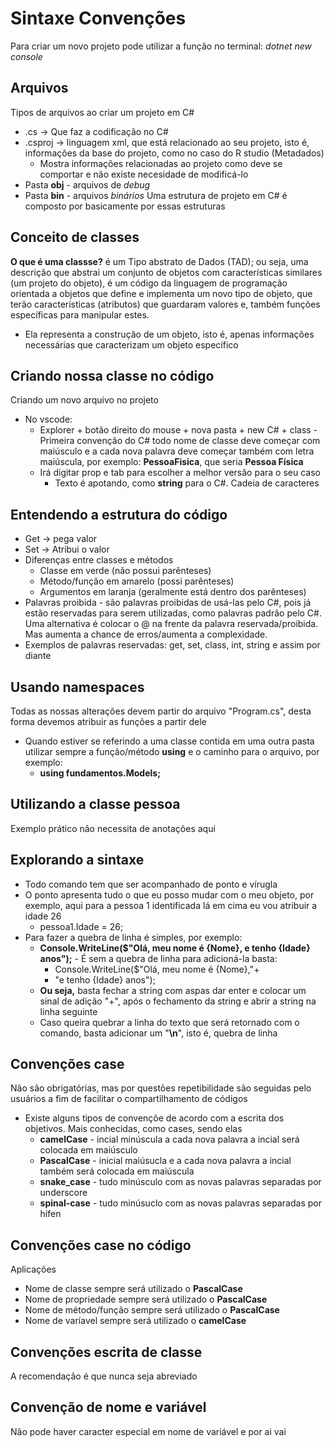 # Sintaxe Convenções

Para criar um novo projeto pode utilizar a função no terminal: *dotnet new console*

## Arquivos

Tipos de arquivos ao criar um projeto em C#

- .cs -> Que faz a codificação no C#
- .csproj -> linguagem xml, que está relacionado ao seu projeto, isto é, informações da base do projeto, como no caso do R studio  (Metadados)
  - Mostra informações relacionadas ao projeto como deve se comportar e não existe necesidade de modificá-lo
- Pasta **obj** - arquivos de *debug*
- Pasta **bin** - arquivos *binários*
Uma estrutura de projeto em C# é composto por basicamente por essas estruturas

## Conceito de classes
**O que é uma classse?** é um Tipo abstrato de Dados (TAD); ou seja, uma descrição que abstrai um conjunto de objetos com características similares (um projeto do objeto), é um código da linguagem de programação orientada a objetos que define e implementa um novo tipo de objeto, que terão características (atributos) que guardaram valores e, também funções específicas para manipular estes.
- Ela representa a construção de um objeto, isto é, apenas informações necessárias que caracterizam um objeto específico

## Criando nossa classe no código
Criando um novo arquivo no projeto
- No vscode:
  - Explorer + botão direito do mouse + nova pasta + new C# + class - Primeira convenção do C# todo nome de classe deve começar com maiúsculo e a cada nova palavra deve começar também com letra maiúscula, por exemplo: **PessoaFisica**, que seria **Pessoa Física**
  - Irá digitar prop e tab para escolher a melhor versão para o seu caso
    - Texto é apotando, como **string** para o C#. Cadeia de caracteres

## Entendendo a estrutura do código
- Get -> pega valor
- Set -> Atribui o valor
- Diferenças entre classes e métodos
  - Classe em verde (não possui parênteses)
  - Método/função em amarelo (possi parênteses)
  - Argumentos em laranja (geralmente está dentro dos parênteses)
- Palavras proibida - são palavras proibidas de usá-las pelo C#, pois já estão reservadas para serem utilizadas, como palavras padrão pelo C#. Uma alternativa é colocar o @ na frente da palavra reservada/proibida. Mas aumenta a chance de erros/aumenta a complexidade.
- Exemplos de palavras reservadas: get, set, class, int, string e assim por diante

## Usando namespaces
Todas as nossas alterações devem partir do arquivo "Program.cs", desta forma devemos atribuir as funções a partir dele
- Quando estiver se referindo a uma classe contida em uma outra pasta utilizar sempre a função/método **using** e o caminho para o arquivo, por exemplo:
  -  **using fundamentos.Models;**

## Utilizando a classe pessoa
Exemplo prático não necessita de anotações aqui
## Explorando a sintaxe
- Todo comando tem que ser acompanhado de ponto e vírugla
- O ponto apresenta tudo o que eu posso mudar com o meu objeto, por exemplo, aqui para a pessoa 1 identificada lá em cima eu vou atribuir a idade 26
  - pessoa1.Idade = 26;
- Para fazer a quebra de linha é simples, por exemplo:
  - **Console.WriteLine($"Olá, meu nome é {Nome}, e tenho {Idade} anos");** - É sem a quebra de linha para adicioná-la basta:
    - Console.WriteLine($"Olá, meu nome é {Nome},"+
    - "e tenho {Idade} anos");
  - **Ou seja,** basta fechar a string com aspas dar enter e colocar um sinal de adição "+", após o fechamento da string e abrir a string na linha seguinte
  - Caso queira quebrar a linha do texto que será retornado com o comando, basta adicionar um "**\n**", isto é, quebra de linha

## Convenções case
Não são obrigatórias, mas por questões repetibilidade são seguidas pelo usuários a fim de facilitar o compartilhamento de códigos
- Existe alguns tipos de convençõe de acordo com a escrita dos objetivos. Mais conhecidas, como cases, sendo elas
  - **camelCase** - incial minúscula a cada nova palavra a incial será colocada em maiúsculo
  - **PascalCase** - inicial maiúsucla e a cada nova palavra a incial também será colocada em maiúscula
  - **snake_case** - tudo minúsculo com as novas palavras separadas por underscore
  - **spinal-case** - tudo minúsuclo com as novas palavras separadas por hífen

## Convenções case no código
Aplicações
- Nome de classe sempre será utilizado o **PascalCase**
- Nome de propriedade sempre será utilizado o **PascalCase**
- Nome de método/função sempre será utilizado o **PascalCase**
- Nome de varíavel sempre será utilizado o **camelCase**

## Convenções escrita de classe
A recomendação é que nunca seja abreviado

## Convenção de nome e variável
Não pode haver caracter especial em nome de variável e por ai vai
